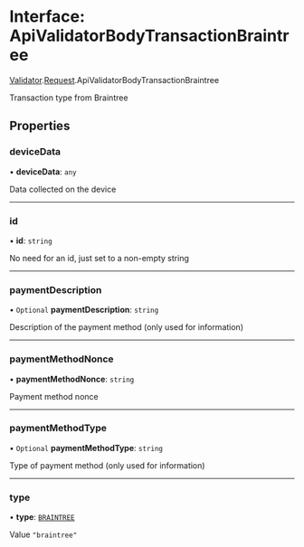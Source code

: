# Interface: ApiValidatorBodyTransactionBraintree

[Validator](../modules/CdvPurchase.Validator.md).[Request](../modules/CdvPurchase.Validator.Request.md).ApiValidatorBodyTransactionBraintree

Transaction type from Braintree

## Properties

### deviceData

• **deviceData**: `any`

Data collected on the device

___

### id

• **id**: `string`

No need for an id, just set to a non-empty string

___

### paymentDescription

• `Optional` **paymentDescription**: `string`

Description of the payment method (only used for information)

___

### paymentMethodNonce

• **paymentMethodNonce**: `string`

Payment method nonce

___

### paymentMethodType

• `Optional` **paymentMethodType**: `string`

Type of payment method (only used for information)

___

### type

• **type**: [`BRAINTREE`](../enums/CdvPurchase.Platform.md#braintree)

Value `"braintree"`

